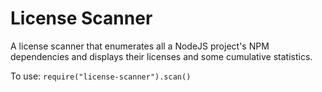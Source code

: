# License Scanner
A license scanner that enumerates all a NodeJS project's NPM dependencies and displays their licenses and some cumulative statistics.

To use: `require("license-scanner").scan()`
